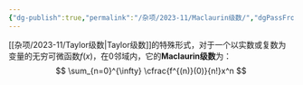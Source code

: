 ```yaml
---
{"dg-publish":true,"permalink":"/杂项/2023-11/Maclaurin级数/","dgPassFrontmatter":true}
---
```


[[杂项/2023-11/Taylor级数\|Taylor级数]]的特殊形式，对于一个以实数或复数为变量的无穷可微函数$f(x)$，在$0$邻域内，它的**Maclaurin级数**为：
$$
\sum_{n=0}^{\infty} \cfrac{f^{(n)}(0)}{n!}x^n
$$